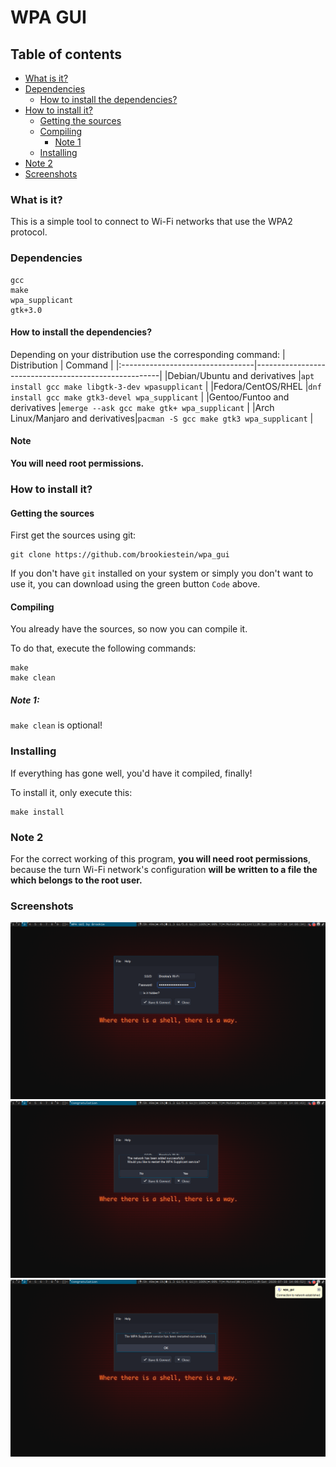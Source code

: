 # WPA GUI
## Table of contents
- [What is it?](#what-is-it)
- [Dependencies](#dependencies)
  - [How to install the dependencies?](#how-to-install-the-dependencies)
- [How to install it?](#how-to-install-it)
  - [Getting the sources](#getting-the-sources)
  - [Compiling](#compiling)
    - [Note 1](#note-1)
  - [Installing](#installing)
- [Note 2](#note-2)
- [Screenshots](#screenshots)

### What is it?
This is a simple tool to connect to Wi-Fi networks that use the WPA2 protocol.

### Dependencies
```
gcc
make
wpa_supplicant
gtk+3.0
```

#### How to install the dependencies?
Depending on your distribution use the corresponding command:
| Distribution                     | Command                                              |
|:---------------------------------|------------------------------------------------------|
|Debian/Ubuntu and derivatives     |`apt install gcc make libgtk-3-dev wpasupplicant`     |
|Fedora/CentOS/RHEL                |`dnf install gcc make gtk3-devel wpa_supplicant`      |
|Gentoo/Funtoo and derivatives     |`emerge --ask gcc make gtk+ wpa_supplicant`           |
|Arch Linux/Manjaro and derivatives|`pacman -S gcc make gtk3 wpa_supplicant`              |

#### Note
**You will need root permissions.**

### How to install it?
#### Getting the sources
First get the sources using git:
```
git clone https://github.com/brookiestein/wpa_gui
```
If you don't have `git` installed on your system or simply you don't want to use it, you can download using the green button `Code` above.

#### Compiling
You already have the sources, so now you can compile it.

To do that, execute the following commands:
```
make
make clean
```
##### Note 1:
`make clean` is optional!

### Installing
If everything has gone well, you'd have it compiled, finally!

To install it, only execute this:
```
make install
```

### Note 2
For the correct working of this program, **you will need root permissions**, because the turn Wi-Fi network's configuration **will
be written to a file the which belongs to the root user.**

### Screenshots
![](screenshots/1.png)
![](screenshots/2.png)
![](screenshots/3.png)
